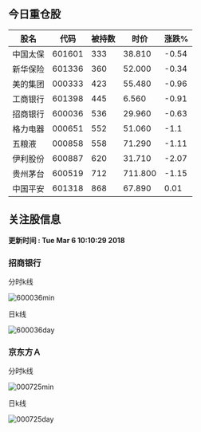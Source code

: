 
## 今日重仓股 

|股名|代码|被持数|时价|涨跌%|
|---|---|---|---|---|
|中国太保|601601|333|38.810|-0.54|
|新华保险|601336|360|52.000|-0.34|
|美的集团|000333|423|55.480|-0.96|
|工商银行|601398|445|6.560|-0.91|
|招商银行|600036|536|29.960|-0.63|
|格力电器|000651|552|51.060|-1.1|
|五粮液|000858|558|71.290|-1.11|
|伊利股份|600887|620|31.710|-2.07|
|贵州茅台|600519|712|711.800|-1.15|
|中国平安|601318|868|67.890|0.01|

## 关注股信息
**更新时间 : Tue Mar  6 10:10:29 2018**
### 招商银行 
分时k线

![600036min](http://image.sinajs.cn/newchart/min/n/sh600036.gif)

日k线

![600036day](http://image.sinajs.cn/newchart/daily/n/sh600036.gif)

### 京东方Ａ 
分时k线

![000725min](http://image.sinajs.cn/newchart/min/n/sz000725.gif)

日k线

![000725day](http://image.sinajs.cn/newchart/daily/n/sz000725.gif)
